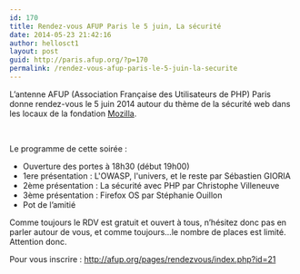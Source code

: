 ```yaml
---
id: 170
title: Rendez-vous AFUP Paris le 5 juin, La sécurité
date: 2014-05-23 21:42:16
author: hellosct1
layout: post
guid: http://paris.afup.org/?p=170
permalink: /rendez-vous-afup-paris-le-5-juin-la-securite
---
```

L’antenne AFUP (Association Française des Utilisateurs de PHP) Paris donne rendez-vous le 5 juin 2014 autour du thème de la sécurité web dans les locaux de la fondation <a href="http://www.mozilla.org">Mozilla</a>.

&nbsp;

Le programme de cette soirée :
<ul>
	<li>Ouverture des portes à 18h30 (début 19h00)</li>
	<li>1ere présentation : L'OWASP, l'univers, et le reste par Sébastien GIORIA</li>
	<li>2ème présentation : La sécurité avec PHP par Christophe Villeneuve</li>
	<li>3ème présentation : Firefox OS par Stéphanie Ouillon</li>
	<li>Pot de l’amitié</li>
</ul>
Comme toujours le RDV est gratuit et ouvert à tous, n’hésitez donc pas en parler autour de vous, et comme toujours…le nombre de places est limité. Attention donc.

Pour vous inscrire : <a href="http://afup.org/pages/rendezvous/index.php?id=21">http://afup.org/pages/rendezvous/index.php?id=21</a>
